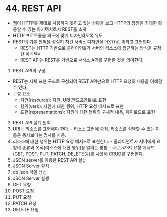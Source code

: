 # 44. REST API
- 웹이 HTTP를 제대로 사용하지 못하고 있는 상황을 보고 HTTP의 장점을 최대한 활용할 수 있는 아키텍처로서 REST를 소개
- HTTP 프로토콜을 의도에 맞게 디자인하도록 유도
- REST의 기본 원칙을 성실히 지킨 서비스 디자인을 `RESTful` 이라고 표현한다.
  - REST는 HTTP 기반으로 클라이언트가 서버의 리소스에 접근하는 방식을 규정한 아키텍처
  - REST API는 REST를 기반으로 서비스 API를 구현한 것을 의미한다.

1. REST API의 구성
  - REST는 자체 표현 구조로 구성되어 REST API만으로 HTTP 요청의 내용을 이해할 수 있다.
  - 구성 요소
    - 자원(resource): 자원, URI(엔드포인트)로 표현
    - 행위(verb): 자원에 대한 행위, HTTP 요청 메서드로 표현
    - 표현(representations): 자원에 대한 행위의 구체적 내용, 페이로드로 표현
2. REST API 설계 원칙
  1. URI는 리소스를 표현해야 한다.
    - 리소스 표현에 중점. 리소스를 식별할 수 있는 이름은 동사보다는 명사를 사용.
  2. 리소스에 대한 행위는 HTTP 요청 메서드로 표현한다.
    - 클라이언트가 서버에게 요청의 종류와 목적(리소스에 대한 행위)을 알리는 방법
    - 주로 5가지 요청 메서드(GET, POST, PUT, PATCH, DELETE 등)를 사용해 CRUD를 구현한다.
3. JSON server를 이용한 REST API 실습
  1. JSON Server 설치
  2. db.json 파일 생성
  3. JSON Server 실행
  4. GET 요청
  5. POST 요청
  6. PUT 요청
  7. PATCH 요청
  8. DELETE 요청
